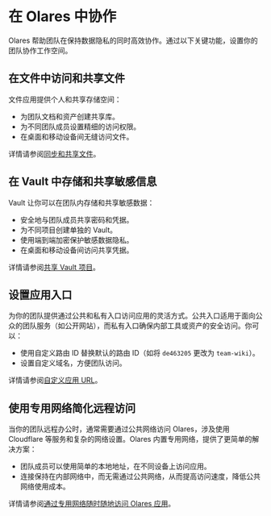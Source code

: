 # 在 Olares 中协作

Olares 帮助团队在保持数据隐私的同时高效协作。通过以下关键功能，设置你的团队协作工作空间。

## 在文件中访问和共享文件

文件应用提供个人和共享存储空间：

* 为团队文档和资产创建共享库。
* 为不同团队成员设置精细的访问权限。
* 在桌面和移动设备间无缝访问文件。

详情请参阅[同步和共享文件](./sync-share)。

## 在 Vault 中存储和共享敏感信息

Vault 让你可以在团队内存储和共享敏感数据：

* 安全地与团队成员共享密码和凭据。
* 为不同项目创建单独的 Vault。
* 使用端到端加密保护敏感数据隐私。
* 在桌面和移动设备间访问共享凭据。

详情请参阅[共享 Vault 项目](./share-vault-items)。

## 设置应用入口

为你的团队提供通过公共和私有入口访问应用的灵活方式。公共入口适用于面向公众的团队服务（如公开网站），而私有入口确保内部工具或资产的安全访问。你可以：

* 使用自定义路由 ID 替换默认的路由 ID（如将 `de463205` 更改为 `team-wiki`）。
* 设置自定义域名，方便团队访问。

详情请参阅[自定义应用 URL](./access-settings)。

## 使用专用网络简化远程访问

当你的团队远程办公时，通常需要通过公共网络访问 Olares，涉及使用 Cloudflare 等服务和复杂的网络设置。Olares 内置专用网络，提供了更简单的解决方案：

* 团队成员可以使用简单的本地地址，在不同设备上访问应用。
* 连接保持在内部网络中，而无需通过公共网络，从而提高访问速度，降低公共网络使用成本。

详情请参阅[通过专用网络随时随地访问 Olares 应用](./private-network)。